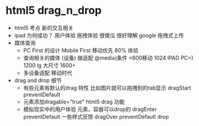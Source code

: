 # html5 drag_n_drop

- html5 考点
    新的交互相关
- ipad 为何成功？
    用户体验 拖拽体验 很傻瓜 很好理解
    google 拖拽式上传
- 媒体查询
    - PC First 的设计
        Mobile First 移动优先 80% 体验
    - 查询相关的媒体 (设备) 做适配
        @media(条件 <600移动 1024 IPAD PC>)
        1200 lg 大尺寸 1600+
    - 多设备适配 移动时代
- drag and drop 细节
    - 有些元素有默认的drag 特性
    比如图片就可以拖拽别的tab显示
    dragStart preventDefault
    - 元素添加dragable="true" html5 drag 功能
    - 模拟现实中的用户体验 元素，容器可以drop的
    dragEnter preventDefault 一些样式反馈
    dragOver preventDefault
    drop 

